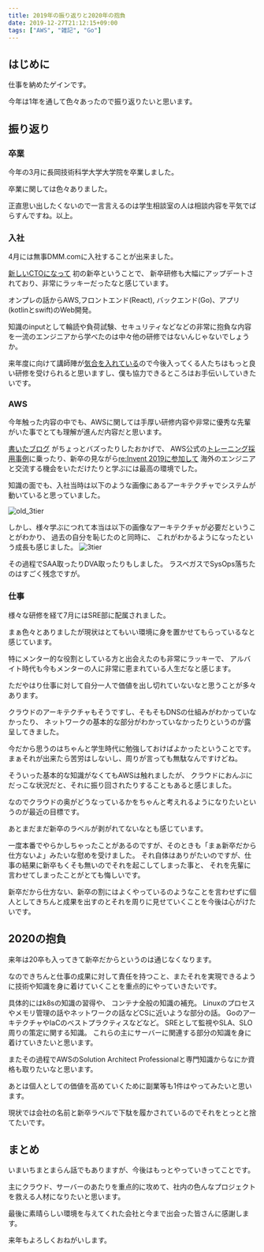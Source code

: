 ```yaml
---
title: 2019年の振り返りと2020年の抱負
date: 2019-12-27T21:12:15+09:00
tags: ["AWS", "雑記", "Go"]
---
```


## はじめに

仕事を納めたゲインです。

今年は1年を通して色々あったので振り返りたいと思います。

## 振り返り

### 卒業

今年の3月に長岡技術科学大学大学院を卒業しました。

卒業に関しては色々ありました。

正直思い出したくないので一言言えるのは学生相談室の人は相談内容を平気でばらすんですね。以上。

### 入社

4月には無事DMM.comに入社することが出来ました。

[新しいCTOになって](https://inside.dmm.com/entry/12/12/dmm-techvision) 初の新卒ということで、
新卒研修も大幅にアップデートされており、非常にラッキーだったなと感じています。

オンプレの話からAWS,フロントエンド(React), バックエンド(Go)、アプリ(kotlinとswift)のWeb開発。

知識のinputとして輪読や負荷試験、セキュリティなどなどの非常に抱負な内容を一流のエンジニアから学べたのは中々他の研修ではないんじゃないでしょうか。

来年度に向けて講師陣が[気合を入れている](https://inside.dmm.com/entry/2019/10/03/engineer-training-2019)ので今後入ってくる人たちはもっと良い研修を受けられると思いますし、僕も協力できるところはお手伝いしていきたいです。

### AWS

今年触った内容の中でも、AWSに関しては手厚い研修内容や非常に優秀な先輩がいた事でとても理解が進んだ内容だと思います。

[書いたブログ](https://blog-gainings.com/posts/aws_study/) がちょっとバズったりしたおかげで、
AWS公式の[トレーニング採用事例](https://aws.amazon.com/jp/training/case-studies/dmm-training/)に乗ったり、新卒の見ながら[re:Invent 2019に参加して](https://inside.dmm.com/entry/2019/12/26/aws-reinvent2019) 海外のエンジニアと交流する機会をいただけたりと学ぶには最高の環境でした。

知識の面でも、入社当時は以下のような画像にあるアーキテクチャでシステムが動いていると思っていました。

![old_3tier](/images/stupid_3tier.jpg)

しかし、様々学ぶにつれて本当は以下の画像なアーキテクチャが必要だということがわかり、
過去の自分を恥じたのと同時に、
これがわかるようになったという成長も感じました。
![3tier](/images/3tier.jpg)

その過程でSAA取ったりDVA取ったりもしました。
ラスベガスでSysOps落ちたのはすごく残念ですが。

### 仕事

様々な研修を経て7月にはSRE部に配属されました。

まぁ色々とありましたが現状はとてもいい環境に身を置かせてもらっているなと感じています。

特にメンター的な役割としている方と出会えたのも非常にラッキーで、
アルバイト時代も今もメンターの人に非常に恵まれている人生だなと感じます。

ただやはり仕事に対して自分一人で価値を出し切れていないなと思うことが多々あります。

クラウドのアーキテクチャもそうですし、そもそもDNSの仕組みがわかっていなかったり、
ネットワークの基本的な部分がわかっていなかったりというのが露呈してきました。

今だから思うのはちゃんと学生時代に勉強しておけばよかったということです。
まぁそれが出来たら苦労はしないし、周りが言っても無駄なんですけどね。

そういった基本的な知識がなくてもAWSは触れましたが、
クラウドにおんぶにだっこな状況だと、それに振り回されたりすることもあると感じました。

なのでクラウドの奥がどうなっているかをちゃんと考えれるようになりたいというのが最近の目標です。

あとまだまだ新卒のラベルが剥がれてないなとも感じています。

一度本番でやらかしちゃったことがあるのですが、そのときも「まぁ新卒だから仕方ないよ」みたいな慰めを受けました。
それ自体はありがたいのですが、仕事の結果に新卒もくそも無いのでそれを起こしてしまった事と、
それを先輩に言わせてしまったことがとても悔しいです。

新卒だから仕方ない、新卒の割にはよくやっているのようなことを言わせずに個人としてきちんと成果を出すのとそれを周りに見せていくことを今後は心がけたいです。

## 2020の抱負

来年は20卒も入ってきて新卒だからというのは通じなくなります。

なのできちんと仕事の成果に対して責任を持つこと、またそれを実現できるように技術や知識を身に着けていくことを重点的にやっていきたいです。

具体的にはk8sの知識の習得や、
コンテナ全般の知識の補充。
Linuxのプロセスやメモリ管理の話やネットワークの話などCSに近いような部分の話。
GoのアーキテクチャやIaCのベストプラクティスなどなど。
SREとして監視やSLA、SLO周りの策定に関する知識。
これらの主にサーバーに関連する部分の知識を身に着けていきたいと思います。

またその過程でAWSのSolution Architect Professionalと専門知識からなにか資格も取りたいなと思います。

あとは個人としての価値を高めていくために副業等も1件はやってみたいと思います。

現状では会社の名前と新卒ラベルで下駄を履かされているのでそれをとっとと捨てたいです。

## まとめ

いまいちまとまらん話でもありますが、今後はもっとやっていきってことです。

主にクラウド、サーバーのあたりを重点的に攻めて、社内の色んなプロジェクトを救える人材になりたいと思います。

最後に素晴らしい環境を与えてくれた会社と今まで出会った皆さんに感謝します。

来年もよろしくおねがいします。
